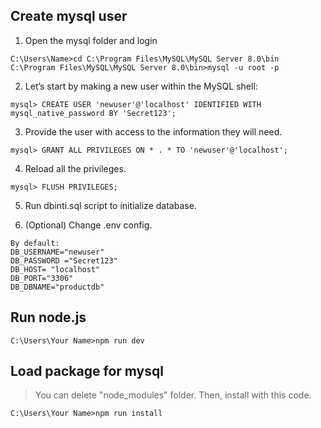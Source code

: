 ## Create mysql user
1) Open the mysql folder and login
```
C:\Users\Name>cd C:\Program Files\MySQL\MySQL Server 8.0\bin
C:\Program Files\MySQL\MySQL Server 8.0\bin>mysql -u root -p
```

2) Let’s start by making a new user within the MySQL shell:
```
mysql> CREATE USER 'newuser'@'localhost' IDENTIFIED WITH mysql_native_password BY 'Secret123';
```
3) Provide the user with access to the information they will need.
```
mysql> GRANT ALL PRIVILEGES ON * . * TO 'newuser'@'localhost';
```

4) Reload all the privileges.
```
mysql> FLUSH PRIVILEGES;
```

5) Run dbinti.sql script to initialize database.

6) (Optional) Change .env config.
```
By default:
DB_USERNAME="newuser"
DB_PASSWORD ="Secret123"
DB_HOST= "localhost"
DB_PORT="3306"
DB_DBNAME="productdb"
```

## Run node.js
```
C:\Users\Your Name>npm run dev
```

## Load package for mysql
> You can delete "node_modules" folder. Then, install with this code.
```
C:\Users\Your Name>npm run install
```

